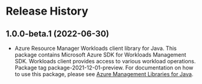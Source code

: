 # Release History

## 1.0.0-beta.1 (2022-06-30)

- Azure Resource Manager Workloads client library for Java. This package contains Microsoft Azure SDK for Workloads Management SDK. Workloads client provides access to various workload operations. Package tag package-2021-12-01-preview. For documentation on how to use this package, please see [Azure Management Libraries for Java](https://aka.ms/azsdk/java/mgmt).

